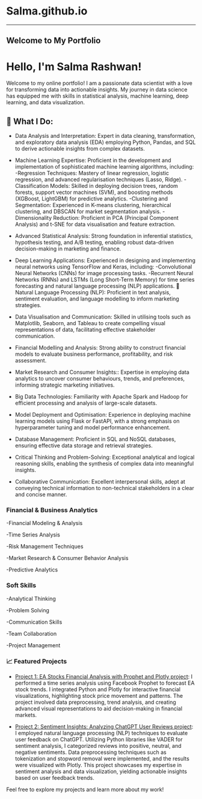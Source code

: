 # Salma.github.io
---
Welcome to My Portfolio
---

# Hello, I'm Salma Rashwan!

Welcome to my online portfolio! I am a passionate data scientist with a love for transforming data into actionable insights. My journey in data science has equipped me with skills in statistical analysis, machine learning, deep learning, and data visualization. 

## 🚀 What I Do:

- Data Analysis and Interpretation: Expert in data cleaning, transformation, and exploratory data analysis (EDA) employing Python, Pandas, and SQL to derive actionable insights from complex datasets.

- Machine Learning Expertise: Proficient in the development and implementation of sophisticated machine learning algorithms, including: -Regression Techniques: Mastery of linear regression, logistic regression, and advanced regularisation techniques (Lasso, Ridge). -Classification Models: Skilled in deploying decision trees, random forests, support vector machines (SVM), and boosting methods (XGBoost, LightGBM) for predictive analytics. -Clustering and Segmentation: Experienced in K-means clustering, hierarchical clustering, and DBSCAN for market segmentation analysis. -Dimensionality Reduction: Proficient in PCA (Principal Component Analysis) and t-SNE for data visualisation and feature extraction.

- Advanced Statistical Analysis: Strong foundation in inferential statistics, hypothesis testing, and A/B testing, enabling robust data-driven decision-making in marketing and finance.

- Deep Learning Applications: Experienced in designing and implementing neural networks using TensorFlow and Keras, including: -Convolutional Neural Networks (CNNs) for image processing tasks. -Recurrent Neural Networks (RNNs) and LSTMs (Long Short-Term Memory) for time series forecasting and natural language processing (NLP) applications. 📝 Natural Language Processing (NLP): Proficient in text analysis, sentiment evaluation, and language modelling to inform marketing strategies.

- Data Visualisation and Communication: Skilled in utilising tools such as Matplotlib, Seaborn, and Tableau to create compelling visual representations of data, facilitating effective stakeholder communication.

- Financial Modelling and Analysis: Strong ability to construct financial models to evaluate business performance, profitability, and risk assessment.

- Market Research and Consumer Insights:: Expertise in employing data analytics to uncover consumer behaviours, trends, and preferences, informing strategic marketing initiatives.

- Big Data Technologies: Familiarity with Apache Spark and Hadoop for efficient processing and analysis of large-scale datasets.

- Model Deployment and Optimisation: Experience in deploying machine learning models using Flask or FastAPI, with a strong emphasis on hyperparameter tuning and model performance enhancement.

- Database Management: Proficient in SQL and NoSQL databases, ensuring effective data storage and retrieval strategies.

- Critical Thinking and Problem-Solving: Exceptional analytical and logical reasoning skills, enabling the synthesis of complex data into meaningful insights.

- Collaborative Communication: Excellent interpersonal skills, adept at conveying technical information to non-technical stakeholders in a clear and concise manner.

### Financial & Business Analytics

-Financial Modeling & Analysis

-Time Series Analysis

-Risk Management Techniques

-Market Research & Consumer Behavior Analysis

-Predictive Analytics

### Soft Skills

-Analytical Thinking

-Problem Solving

-Communication Skills

-Team Collaboration

-Project Management


### 📈 Featured Projects
- [Project 1: EA Stocks Financial Analysis with Prophet and Plotly project](https://github.com/Salma0-8/EA-Stocks-Financial-Analysis-with-Prophet-Plotly):
   I performed a time series analysis using Facebook Prophet to forecast EA stock trends. I integrated Python and Plotly for interactive financial visualizations, highlighting stock price movement and patterns. The project involved data preprocessing, trend analysis, and creating advanced visual representations to aid decision-making in financial markets.
  
- [Project 2: Sentiment Insights: Analyzing ChatGPT User Reviews project](https://github.com/Salma0-8/Sentiment-Insights-Analyzing-ChatGPT-User-Review):  I employed natural language processing (NLP) techniques to evaluate user feedback on ChatGPT. Utilizing Python libraries like VADER for sentiment analysis, I categorized reviews into positive, neutral, and negative sentiments. Data preprocessing techniques such as tokenization and stopword removal were implemented, and the results were visualized with Plotly. This project showcases my expertise in sentiment analysis and data visualization, yielding actionable insights based on user feedback trends.

Feel free to explore my projects and learn more about my work!
